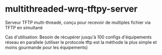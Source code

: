 # multithreaded-wrq-tftpy-server
Serveur TFTP multi-threadé, conçu pour recevoir de multiples fichier via TFTP en simultané

Cas d'utilisation:
Besoin de récupérer jusqu'à 100 configs d'équipements réseau en parallele (utiliser le protocole tftp est la méthode la plus simple et moins gourmande pour les équipements)
